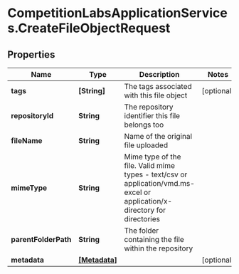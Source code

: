 # CompetitionLabsApplicationServices.CreateFileObjectRequest

## Properties

Name | Type | Description | Notes
------------ | ------------- | ------------- | -------------
**tags** | **[String]** | The tags associated with this file object | [optional] 
**repositoryId** | **String** | The repository identifier this file belongs too | 
**fileName** | **String** | Name of the original file uploaded | 
**mimeType** | **String** | Mime type of the file. Valid mime types - text/csv or application/vmd.ms-excel or application/x-directory for directories | 
**parentFolderPath** | **String** | The folder containing the file within the repository | 
**metadata** | [**[Metadata]**](Metadata.md) |  | [optional] 


